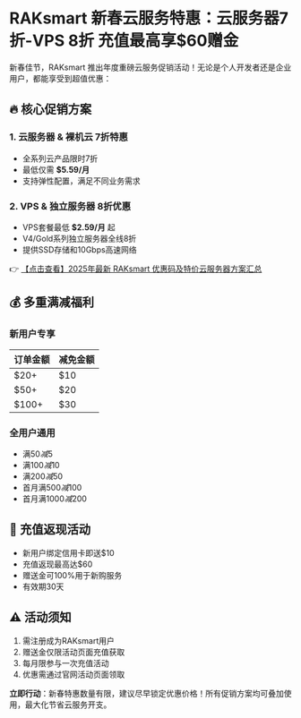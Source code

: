 # RAKsmart 新春云服务特惠：云服务器7折-VPS 8折 充值最高享$60赠金

新春佳节，RAKsmart 推出年度重磅云服务促销活动！无论是个人开发者还是企业用户，都能享受到超值优惠：

## 🔥 核心促销方案

### 1. 云服务器 & 裸机云 7折特惠
- 全系列云产品限时7折
- 最低仅需 **$5.59/月**
- 支持弹性配置，满足不同业务需求

### 2. VPS & 独立服务器 8折优惠
- VPS套餐最低 **$2.59/月** 起
- V4/Gold系列独立服务器全线8折
- 提供SSD存储和10Gbps高速网络

👉 [【点击查看】2025年最新 RAKsmart 优惠码及特价云服务器方案汇总](https://bit.ly/raksmart)

## 💰 多重满减福利

### 新用户专享
| 订单金额 | 减免金额 |
|---------|---------|
| $20+    | $10     |
| $50+    | $20     |
| $100+   | $30     |

### 全用户通用
- 满$50减$5
- 满$100减$10
- 满$200减$50
- 首月满$500减$100
- 首月满$1000减$200

## 🎁 充值返现活动
- 新用户绑定信用卡即送$10
- 充值返现最高达$60
- 赠送金可100%用于新购服务
- 有效期30天

## ⚠️ 活动须知
1. 需注册成为RAKsmart用户
2. 赠送金仅限活动页面充值获取
3. 每月限参与一次充值活动
4. 优惠需通过官网活动页面领取

**立即行动**：新春特惠数量有限，建议尽早锁定优惠价格！所有促销方案均可叠加使用，最大化节省云服务开支。